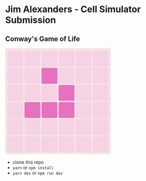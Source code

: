 # Jim Alexanders - Cell Simulator Submission

## Conway's Game of Life

![sequence Gif](sequence.gif)

- clone this repo
- `yarn` or `npm install`
- `yarn dev` or `npm run dev`

